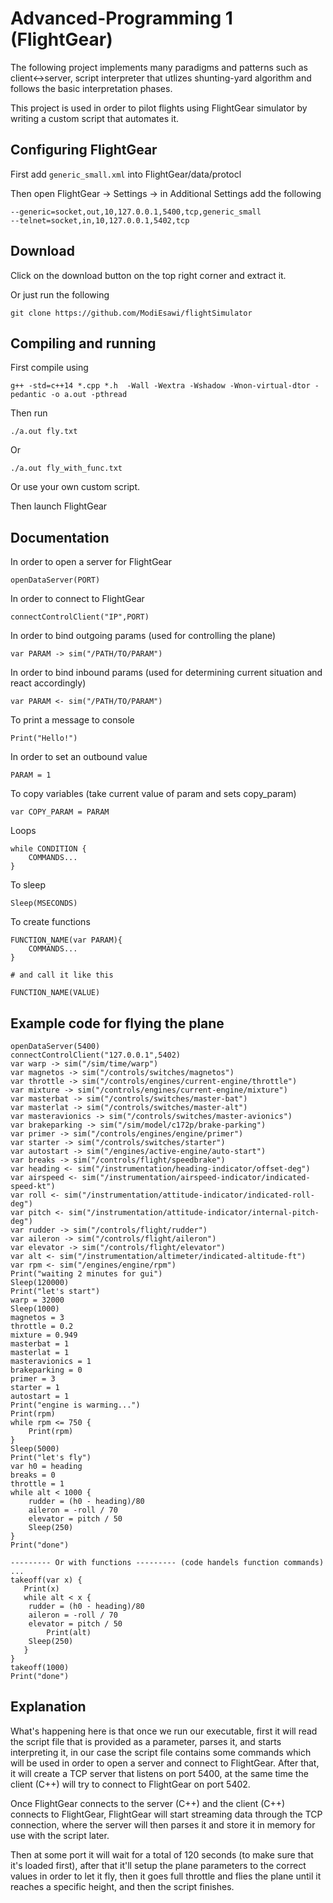 # Advanced-Programming 1 (FlightGear)

The following project implements many paradigms and patterns such as client<->server, script interpreter that utlizes shunting-yard algorithm and follows the basic interpretation phases.

This project is used in order to pilot flights using FlightGear simulator by writing a custom script that automates it.

## Configuring FlightGear

First add `generic_small.xml` into FlightGear/data/protocl

Then open FlightGear -> Settings -> in Additional Settings add the following
```
--generic=socket,out,10,127.0.0.1,5400,tcp,generic_small
--telnet=socket,in,10,127.0.0.1,5402,tcp
```

## Download

Click on the download button on the top right corner and extract it.

Or just run the following
```
git clone https://github.com/ModiEsawi/flightSimulator
```

## Compiling and running
First compile using
```
g++ -std=c++14 *.cpp *.h  -Wall -Wextra -Wshadow -Wnon-virtual-dtor -pedantic -o a.out -pthread
```
Then run 
```
./a.out fly.txt
```
Or
```
./a.out fly_with_func.txt
```
Or use your own custom script.

Then launch FlightGear

## Documentation
In order to open a server for FlightGear
```
openDataServer(PORT)
```

In order to connect to FlightGear
```
connectControlClient("IP",PORT)
```

In order to bind outgoing params (used for controlling the plane)
```
var PARAM -> sim("/PATH/TO/PARAM")
```

In order to bind inbound params (used for determining current situation and react accordingly)
```
var PARAM <- sim("/PATH/TO/PARAM")
```

To print a message to console
```
Print("Hello!")
```

In order to set an outbound value
```
PARAM = 1
```

To copy variables (take current value of param and sets copy_param)
```
var COPY_PARAM = PARAM
```

Loops
```
while CONDITION {
    COMMANDS...
}
```

To sleep
```
Sleep(MSECONDS)
```

To create functions
```
FUNCTION_NAME(var PARAM){
    COMMANDS...
}

# and call it like this

FUNCTION_NAME(VALUE)
```

## Example code for flying the plane
```
openDataServer(5400)
connectControlClient("127.0.0.1",5402)
var warp -> sim("/sim/time/warp")
var magnetos -> sim("/controls/switches/magnetos")
var throttle -> sim("/controls/engines/current-engine/throttle")
var mixture -> sim("/controls/engines/current-engine/mixture")
var masterbat -> sim("/controls/switches/master-bat")
var masterlat -> sim("/controls/switches/master-alt")
var masteravionics -> sim("/controls/switches/master-avionics")
var brakeparking -> sim("/sim/model/c172p/brake-parking")
var primer -> sim("/controls/engines/engine/primer")
var starter -> sim("/controls/switches/starter")
var autostart -> sim("/engines/active-engine/auto-start")
var breaks -> sim("/controls/flight/speedbrake")
var heading <- sim("/instrumentation/heading-indicator/offset-deg")
var airspeed <- sim("/instrumentation/airspeed-indicator/indicated-speed-kt")
var roll <- sim("/instrumentation/attitude-indicator/indicated-roll-deg")
var pitch <- sim("/instrumentation/attitude-indicator/internal-pitch-deg")
var rudder -> sim("/controls/flight/rudder")
var aileron -> sim("/controls/flight/aileron")
var elevator -> sim("/controls/flight/elevator")
var alt <- sim("/instrumentation/altimeter/indicated-altitude-ft")
var rpm <- sim("/engines/engine/rpm")
Print("waiting 2 minutes for gui")
Sleep(120000)
Print("let's start")
warp = 32000
Sleep(1000)
magnetos = 3
throttle = 0.2
mixture = 0.949
masterbat = 1
masterlat = 1
masteravionics = 1
brakeparking = 0
primer = 3
starter = 1
autostart = 1
Print("engine is warming...")
Print(rpm)
while rpm <= 750 {
	Print(rpm)
}
Sleep(5000)
Print("let's fly")
var h0 = heading
breaks = 0
throttle = 1
while alt < 1000 {
	rudder = (h0 - heading)/80
	aileron = -roll / 70
	elevator = pitch / 50
	Sleep(250)
}
Print("done")

--------- Or with functions --------- (code handels function commands)
...
takeoff(var x) {
   Print(x)
   while alt < x {
	rudder = (h0 - heading)/80
	aileron = -roll / 70
	elevator = pitch / 50
        Print(alt)
	Sleep(250)
   }
}
takeoff(1000)
Print("done")
```

## Explanation

What's happening here is that once we run our executable, first it will read the script file that is provided as a parameter, parses it, and starts interpreting it, in our case the script file contains some commands which will be used in order to open a server and connect to FlightGear. 
After that, it will create a TCP server that listens on port 5400, at the same time the client (C++) will try to connect to FlightGear on port 5402.

Once FlightGear connects to the server (C++) and the client (C++) connects to FlightGear, FlightGear will start streaming data through the TCP connection, where the server will then parses it and store it in memory for use with the script later.

Then at some port it will wait for a total of 120 seconds (to make sure that it's loaded first), after that it'll setup the plane parameters to the correct values in order to let it fly, then it goes full throttle and flies the plane until it reaches a specific height, and then the script finishes.
